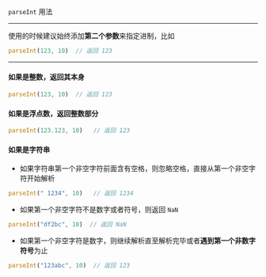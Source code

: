 `parseInt` 用法

----

使用的时候建议始终添加**第二个参数**来指定进制，比如

```js
parseInt(123, 10)  // 返回 123
```

----


#### 如果是整数，返回其本身

```js
parseInt(123, 10)  // 返回 123
```

#### 如果是浮点数，返回整数部分

```js
parseInt(123.123, 10)   // 返回 123
```


#### 如果是字符串

* 如果字符串第一个非空字符前面含有空格，则忽略空格，直接从第一个非空字符开始解析

```js
parseInt(" 1234", 10)   // 返回 1234
```

* 如果第一个非空字符不是数字或者符号，则返回 ```NaN```

```js
parseInt("df2bc", 10)  // 返回 NaN
```

* 如果第一个非空字符是数字，则继续解析直至解析完毕或者**遇到第一个非数字符号**为止

```js
parseInt("123abc", 10)  // 返回 123
```
